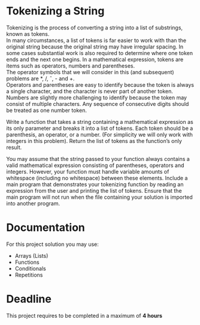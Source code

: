 # Tokenizing a String

Tokenizing is the process of converting a string into a list of substrings, known as tokens.   
In many circumstances, a list of tokens is far easier to work with than the original string because the original 
string may have irregular spacing. In some cases substantial work is also required to determine where 
one token ends and the next one begins.
In a mathematical expression, tokens are items such as operators, numbers and parentheses.  
The operator symbols that we will consider in this (and subsequent) problems are *, /, ˆ, - and +.  
Operators and parentheses are easy to identify because the token is always a single character, 
and the character is never part of another token. 
Numbers are slightly more challenging to identify because the token may consist of multiple characters. 
Any sequence of consecutive digits should be treated as one number token.

Write a function that takes a string containing a mathematical expression as its only parameter and breaks it into a list of tokens. 
Each token should be a parenthesis, an operator, or a number. 
(For simplicity we will only work with integers in this problem). Return the list of tokens as the function’s only result.

You may assume that the string passed to your function always contains a valid mathematical expression consisting of parentheses, 
operators and integers. However, your function must handle variable amounts of whitespace (including no whitespace)
between these elements. 
Include a main program that demonstrates your tokenizing function by reading an expression from the user and printing the list of tokens. Ensure that the main program will not run when the file containing your solution is imported into another program.


# Documentation

For this project solution you may use:

- Arrays (Lists)
- Functions
- Conditionals
- Repetitions

# Deadline

This project requires to be completed in a maximum of **4 hours**
